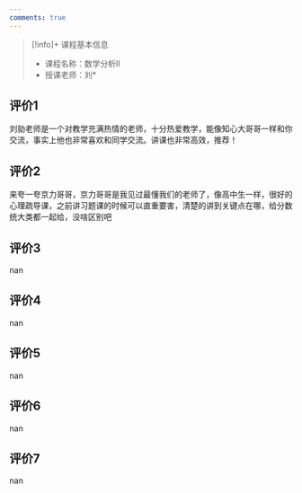 ```yaml
---
comments: true
---
```


>[!info]+ 课程基本信息
>
> - 课程名称：数学分析II
> - 授课老师：刘*

## 评价1

刘勍老师是一个对教学充满热情的老师，十分热爱教学，能像知心大哥哥一样和你交流，事实上他也非常喜欢和同学交流。讲课也非常高效，推荐！
## 评价2

来夸一夸京力哥哥，京力哥哥是我见过最懂我们的老师了，像高中生一样，很好的心理疏导课，之前讲习题课的时候可以直重要害，清楚的讲到关键点在哪，给分数统大类都一起给，没啥区别吧
## 评价3

nan
## 评价4

nan
## 评价5

nan
## 评价6

nan
## 评价7

nan

